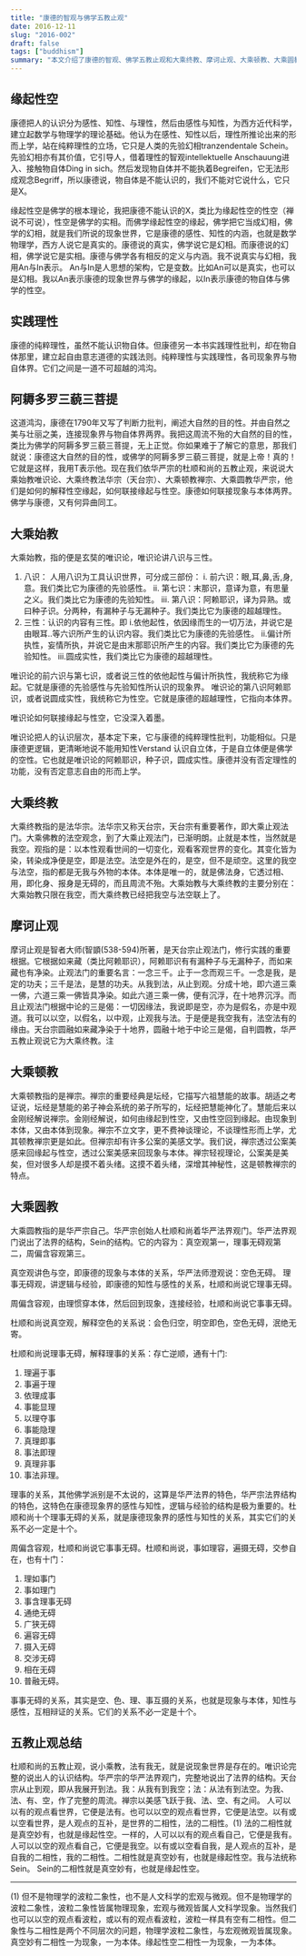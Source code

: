 ```yaml
---
title: "康德的智观与佛学五教止观"
date: 2016-12-11
slug: "2016-002"
draft: false
tags: ["buddhism"]
summary: "本文介绍了康德的智观、佛学五教止观和大乘终教、摩诃止观、大乘顿教、大乘圆教的主要内容。唯识论的三性类比康德的先验感性、先验知性和超越理性，大乘终教的法空观念与康德的现象与本体的关系类比。禅宗通过公案美感回缘起与性空，华严宗通过华严法界观门说出法界结构与真空妙有的二相性，天台宗从我到法，从止到观，完整地周流我、法、有、空。文章总结了人与法的二相性，以及真空妙有与缘起性空的二相性。"
---
```


## 缘起性空

康德把人的认识分为感性、知性、与理性，然后由感性与知性，为西方近代科学，建立起数学与物理学的理论基础。他认为在感性、知性以后，理性所推论出来的形而上学，站在纯粹理性的立场，它只是人类的先验幻相tranzendentale Schein。先验幻相亦有其价值，它引导人，借着理性的智观intellektuelle Anschauung进入、接触物自体Ding in sich。然后发现物自体并不能执着Begreifen，它无法形成观念Begriff，所以康德说，物自体是不能认识的，我们不能对它说什么，它只是X。

缘起性空是佛学的根本理论，我把康德不能认识的X，类比为缘起性空的性空（禅说不可说），性空是佛学的实相。而佛学缘起性空的缘起，佛学把它当成幻相，佛学的幻相，就是我们所说的现象世界，它是康德的感性、知性的内涵，也就是数学物理学，西方人说它是真实的。康德说的真实，佛学说它是幻相。而康德说的幻相，佛学说它是实相。康德与佛学各有相反的定义与内涵。我不说真实与幻相，我用An与In表示。 An与In是人思想的架构，它是变数。比如An可以是真实，也可以是幻相。我以An表示康德的现象世界与佛学的缘起，以In表示康德的物自体与佛学的性空。

## 实践理性

康德的纯粹理性，虽然不能认识物自体。但康德另一本书实践理性批判，却在物自体那里，建立起自由意志道德的实践法则。纯粹理性与实践理性，各司现象界与物自体界。它们之间是一道不可超越的鸿沟。

## 阿耨多罗三藐三菩提

这道鸿沟，康德在1790年又写了判断力批判，阐述大自然的目的性。并由自然之美与壮丽之美，连接现象界与物自体界两界。我把这周流不殆的大自然的目的性，类比为佛学的阿耨多罗三藐三菩提，无上正觉。你如果难于了解它的意思，那我们就说：康德这大自然的目的性，或佛学的阿耨多罗三藐三菩提，就是上帝！真的！它就是这样，我用T表示他。现在我们依华严宗的杜顺和尚的五教止观，来说说大乘始教唯识论、大乘终教法华宗（天台宗）、大乘顿教禅宗、大乘圆教华严宗，他们是如何的解释性空缘起，如何联接缘起与性空。康德如何联接现象与本体两界。佛学与康德，又有何异曲同工。

## 大乘始教

大乘始教，指的便是玄奘的唯识论，唯识论讲八识与三性。

1. 八识：
人用八识为工具认识世界，可分成三部份：
i. 前六识：眼,耳,鼻,舌,身,意。我们类比它为康德的先验感性。
ii. 第七识：末那识，意译为意，有思量之义。我们类比它为康德的先验知性。
iii. 第八识：阿赖耶识，译为异熟。或曰种子识。分两种，有漏种子与无漏种子。我们类比它为康德的超越理性。
2. 三性：认识的内容有三性。即
i.依他起性，依因缘而生的一切万法，并说它是由眼耳..等六识所产生的认识内容。我们类比它为康德的先验感性。
ii.偏计所执性，妄情所执，并说它是由末那耶识所产生的内容。我们类比它为康德的先验知性。
iii.圆成实性，我们类比它为康德的超越理性。

唯识论的前六识与第七识，或者说三性的依他起性与偏计所执性，我统称它为缘起。它就是康德的先验感性与先验知性所认识的现象界。
唯识论的第八识阿赖耶识，或者说圆成实性，我统称它为性空。它就是康德的超越理性，它指向本体界。

唯识论如何联接缘起与性空，它没深入着墨。

唯识论把人的认识层次，基本定下来，它与康德的纯粹理性批判，功能相似。只是康德更逻辑，更清晰地说不能用知性Verstand 认识自立体，于是自立体便是佛学的空性。它也就是唯识论的阿赖耶识，种子识，圆成实性。康德并没有否定理性的功能，没有否定意志自由的形而上学。

## 大乘终教

大乘终教指的是法华宗。法华宗又称天台宗，天台宗有重要著作，即大乘止观法门。大乘佛教的法空观念，到了大乘止观法门，已渐明朗。止就是本性，当然就是我空。观指的是：以本性观看世间的一切变化，观看客观世界的变化。其变化皆为染，转染成净便是空，即是法空。法空是外在的，是空，但不是顽空。这里的我空与法空，指的都是无我与外物的本体。本体是唯一的，就是佛法身，它透过相、用，即化身、报身是无碍的，而且周流不殆。大乘始教与大乘终教的主要分别在：大乘始教只限在我空，而大乘终教已经把我空与法空联上了。

## 摩诃止观

摩诃止观是智者大师(智顗(538-594)所著，是天台宗止观法门，修行实践的重要根据。它根据如来藏（类比阿赖耶识），阿赖耶识有有漏种子与无漏种子，而如来藏也有净染。止观法门的重要名言：一念三千。止于一念而观三千。一念是我，是定的功夫；三千是法，是慧的功夫。从我到法，从止到观。分成十地，即六道三乘一佛，六道三乘一佛皆具净染。如此六道三乘一佛，便有沉浮，在十地界沉浮。而且止观法门根据中论的三是偈：一切因缘法，我说即是空，亦为是假名，亦是中观道。我可以以空，以假名，以中观，止观我与法。于是便是我空我有，法空法有的缘由。天台宗圆融如来藏净染于十地界，圆融十地于中论三是偈，自判圆教，华严五教止观说它为大乘终教。注

## 大乘顿教

大乘顿教指的是禅宗。禅宗的重要经典是坛经，它描写六祖慧能的故事。胡适之考证说，坛经是慧能的弟子神会系统的弟子所写的，坛经把慧能神化了。慧能后来以金刚经解说禅宗。金刚经解说，如何由缘起到性空，又由性空回到缘起。由现象到本体，又由本体到现象。禅宗不立文字，更不费神谈理论，不谈理性形而上学，尤其顿教禅宗更是如此。但禅宗却有许多公案的美感文学。我们说，禅宗透过公案美感来回缘起与性空，透过公案美感来回现象与本体。禅宗轻视理论，公案美是美矣，但对很多人却是摸不着头绪。这摸不着头绪，深增其神秘性，这是顿教禅宗的特点。

## 大乘圆教

大乘圆教指的是华严宗自己。华严宗创始人杜顺和尚着华严法界观门。华严法界观门说出了法界的结构，Sein的结构。它的内容为：真空观第一，理事无碍观第二，周偏含容观第三。

真空观讲色与空，即康德的现象与本体的关系，华严法师澄观说：空色无碍。
理事无碍观，讲逻辑与经验，即康德的知性与感性的关系，杜顺和尚说它理事无碍。

周偏含容观，由理惯穿本体，然后回到现象，连接经验，杜顺和尚说它事事无碍。

杜顺和尚说真空观，解释空色的关系说：会色归空，明空即色，空色无碍，泯绝无寄。

杜顺和尚说理事无碍，解释理事的关系：存亡逆顺，通有十门:

1. 理遍于事
2. 事遍于理
3. 依理成事
4. 事能显理
5. 以理夺事
6. 事能隐理
7. 真理即事
8. 事法即理
9. 真理非事
10. 事法非理。

理事的关系，其他佛学派别是不太说的，这算是华严法界的特色，华严宗法界结构的特色，这特色在康德现象界的感性与知性，逻辑与经验的结构是极为重要的。杜顺和尚十个理事无碍的关系，就是康德现象界的感性与知性的关系，其实它们的关系不必一定是十个。

周偏含容观，杜顺和尚说它事事无碍。杜顺和尚说，事如理容，遍摄无碍，交参自在，也有十门：

1. 理如事门
2. 事如理门
3. 事含理事无碍
4. 通绝无碍
5. 广狭无碍
6. 遍容无碍
7. 摄入无碍
8. 交涉无碍
9. 相在无碍
10. 普融无碍。

事事无碍的关系，其实是空、色、理、事互摄的关系，也就是现象与本体，知性与感性，互相辩证的关系。它们的关系不必一定是十个。

## 五教止观总结

杜顺和尚的五教止观，说小乘教，法有我无，就是说现象世界是存在的。唯识论完整的说出人的认识结构。华严宗的华严法界观门，完整地说出了法界的结构。天台宗从止到观，即从我展开到法。我：从我有到我空；法：从法有到法空。为我、法、有、空，作了完整的周流。禅宗以美感飞跃于我、法、空、有之间。
人可以以有的观点看世界，它便是法有。也可以以空的观点看世界，它便是法空。以有或以空看世界，是人观点的互补，是世界的二相性，法的二相性。(1) 法的二相性就是真空妙有，也就是缘起性空。一样的，人可以以有的观点看自己，它便是我有。人可以以空的观点看自己，它便是我空。以有或以空看自我，是人观点的互补，是自我的二相性，我的二相性。二相性就是真空妙有，也就是缘起性空。我与法统称Sein。 Sein的二相性就是真空妙有，也就是缘起性空。

---

(1) 但不是物理学的波粒二象性，也不是人文科学的宏观与微观。但不是物理学的波粒二象性，波粒二象性皆属物理现象，宏观与微观皆属人文科学现象。当然我们也可以以空的观点看波粒，或以有的观点看波粒，波粒一样具有空有二相性。但二象性与二相性是两个不同层次的问题，物理学波粒二象性，与宏观微观皆属现象。真空妙有二相性一为现象，一为本体。缘起性空二相性一为现象，一为本体。